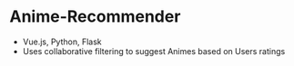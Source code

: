 # Anime-Recommender

- Vue.js, Python, Flask
- Uses collaborative filtering to suggest Animes based on Users ratings
